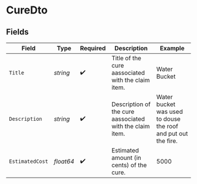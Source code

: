 # CureDto


## Fields

| Field                                                         | Type                                                          | Required                                                      | Description                                                   | Example                                                       |
| ------------------------------------------------------------- | ------------------------------------------------------------- | ------------------------------------------------------------- | ------------------------------------------------------------- | ------------------------------------------------------------- |
| `Title`                                                       | *string*                                                      | :heavy_check_mark:                                            | Title of the cure aassociated with the claim item.            | Water Bucket                                                  |
| `Description`                                                 | *string*                                                      | :heavy_check_mark:                                            | Description of the cure aassociated with the claim item.      | Water bucket was used to douse the roof and put out the fire. |
| `EstimatedCost`                                               | *float64*                                                     | :heavy_check_mark:                                            | Estimated amount (in cents) of the cure.                      | 5000                                                          |
